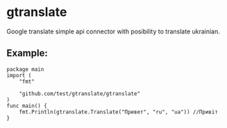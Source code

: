 # gtranslate
Google translate simple api connector with posibility to translate ukrainian.

Example:
--------
    
    package main
    import (
        "fmt"

        "github.com/test/gtranslate/gtranslate"
    )
    func main() {
        fmt.Println(gtranslate.Translate("Привет", "ru", "ua")) //Привiт
    }
